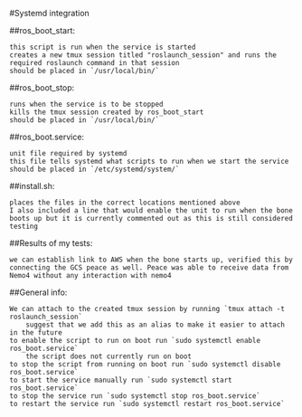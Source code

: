 #Systemd integration

##ros_boot_start:

    this script is run when the service is started
    creates a new tmux session titled "roslaunch_session" and runs the required roslaunch command in that session
    should be placed in `/usr/local/bin/`


##ros_boot_stop:

    runs when the service is to be stopped 
    kills the tmux session created by ros_boot_start
    should be placed in `/usr/local/bin/`


##ros_boot.service:

    unit file required by systemd 
    this file tells systemd what scripts to run when we start the service
    should be placed in `/etc/systemd/system/`


##install.sh:

    places the files in the correct locations mentioned above
    I also included a line that would enable the unit to run when the bone boots up but it is currently commented out as this is still considered testing


##Results of my tests:

    we can establish link to AWS when the bone starts up, verified this by connecting the GCS peace as well. Peace was able to receive data from Nemo4 without any interaction with nemo4


##General info:

    We can attach to the created tmux session by running `tmux attach -t roslaunch_session`
        suggest that we add this as an alias to make it easier to attach in the future
    to enable the script to run on boot run `sudo systemctl enable ros_boot.service`
        the script does not currently run on boot
    to stop the script from running on boot run `sudo systemctl disable ros_boot.service`
    to start the service manually run `sudo systemctl start ros_boot.service`
    to stop the service run `sudo systemctl stop ros_boot.service`
    to restart the service run `sudo systemctl restart ros_boot.service`